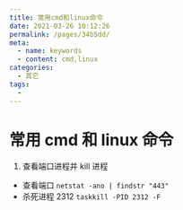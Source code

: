 ```yaml
---
title: 常用cmd和linux命令
date: 2021-03-26 10:12:26
permalink: /pages/34b5dd/
meta:
  - name: keywords
  - content: cmd,linux
categories:
  - 其它
tags:
  -
---
```


# 常用 cmd 和 linux 命令

1. 查看端口进程并 kill 进程

- 查看端口 `netstat -ano | findstr "443"`
- 杀死进程 2312 `taskkill -PID 2312 -F`

